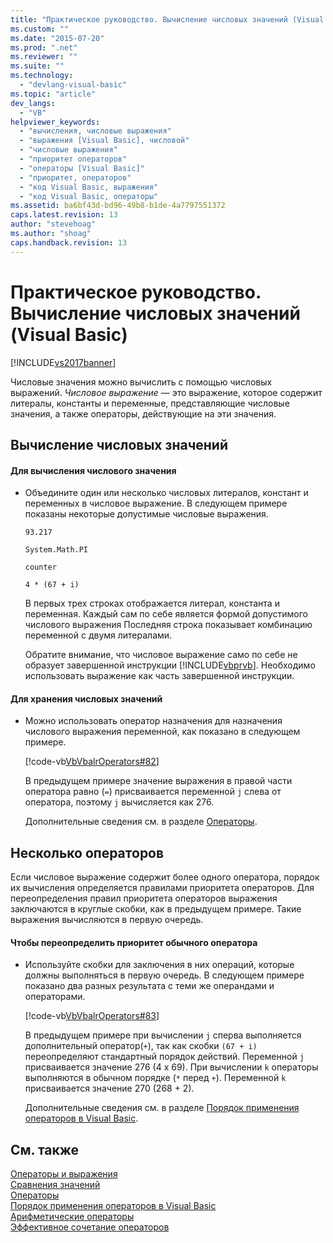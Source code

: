 ```yaml
---
title: "Практическое руководство. Вычисление числовых значений (Visual Basic) | Microsoft Docs"
ms.custom: ""
ms.date: "2015-07-20"
ms.prod: ".net"
ms.reviewer: ""
ms.suite: ""
ms.technology: 
  - "devlang-visual-basic"
ms.topic: "article"
dev_langs: 
  - "VB"
helpviewer_keywords: 
  - "вычисления, числовые выражения"
  - "выражения [Visual Basic], числовой"
  - "числовые выражения"
  - "приоритет операторов"
  - "операторы [Visual Basic]"
  - "приоритет, операторов"
  - "код Visual Basic, выражения"
  - "код Visual Basic, операторы"
ms.assetid: ba6bf43d-bd96-49b8-b1de-4a7797551372
caps.latest.revision: 13
author: "stevehoag"
ms.author: "shoag"
caps.handback.revision: 13
---
```

# Практическое руководство. Вычисление числовых значений (Visual Basic)
[!INCLUDE[vs2017banner](../../../../visual-basic/includes/vs2017banner.md)]

Числовые значения можно вычислить с помощью числовых выражений.  *Числовое выражение* — это выражение, которое содержит литералы, константы и переменные, представляющие числовые значения, а также операторы, действующие на эти значения.  
  
## Вычисление числовых значений  
  
#### Для вычисления числового значения  
  
-   Объедините один или несколько числовых литералов, констант и переменных в числовое выражение.  В следующем примере показаны некоторые допустимые числовые выражения.  
  
     `93.217`  
  
     `System.Math.PI`  
  
     `counter`  
  
     `4 * (67 + i)`  
  
     В первых трех строках отображается литерал, константа и переменная.  Каждый сам по себе является формой допустимого числового выражения  Последняя строка показывает комбинацию переменной с двумя литералами.  
  
     Обратите внимание, что числовое выражение само по себе не образует завершенной инструкции [!INCLUDE[vbprvb](../../../../csharp/programming-guide/concepts/linq/includes/vbprvb-md.md)].  Необходимо использовать выражение как часть завершенной инструкции.  
  
#### Для хранения числовых значений  
  
-   Можно использовать оператор назначения для назначения числового выражения переменной, как показано в следующем примере.  
  
     [!code-vb[VbVbalrOperators#82](../../../../visual-basic/language-reference/operators/codesnippet/visualbasic/how-to-calculate-numeric_1.vb)]  
  
     В предыдущем примере значение выражения в правой части оператора равно \(`=`\) присваивается переменной `j` слева от оператора, поэтому `j` вычисляется как 276.  
  
     Дополнительные сведения см. в разделе [Операторы](../../../../visual-basic/language-reference/statements/index.md).  
  
## Несколько операторов  
 Если числовое выражение содержит более одного оператора, порядок их вычисления определяется правилами приоритета операторов.  Для переопределения правил приоритета операторов выражения заключаются в круглые скобки, как в предыдущем примере. Такие выражения вычисляются в первую очередь.  
  
#### Чтобы переопределить приоритет обычного оператора  
  
-   Используйте скобки для заключения в них операций, которые должны выполняться в первую очередь.  В следующем примере показано два разных результата с теми же операндами и операторами.  
  
     [!code-vb[VbVbalrOperators#83](../../../../visual-basic/language-reference/operators/codesnippet/visualbasic/how-to-calculate-numeric_2.vb)]  
  
     В предыдущем примере при вычислении `j` сперва выполняется дополнительный оператор\(`+`\), так как скобки `(67 + i)` переопределяют стандартный порядок действий. Переменной `j` присваивается значение 276 \(4 х 69\).  При вычислении `k` операторы выполняются в обычном порядке \(`*` перед `+`\). Переменной `k` присваивается значение 270 \(268 \+ 2\).  
  
     Дополнительные сведения см. в разделе [Порядок применения операторов в Visual Basic](../../../../visual-basic/language-reference/operators/operator-precedence.md).  
  
## См. также  
 [Операторы и выражения](../../../../visual-basic/programming-guide/language-features/operators-and-expressions/index.md)   
 [Сравнения значений](../../../../visual-basic/programming-guide/language-features/operators-and-expressions/value-comparisons.md)   
 [Операторы](../../../../visual-basic/language-reference/statements/index.md)   
 [Порядок применения операторов в Visual Basic](../../../../visual-basic/language-reference/operators/operator-precedence.md)   
 [Арифметические операторы](../../../../visual-basic/language-reference/operators/arithmetic-operators.md)   
 [Эффективное сочетание операторов](../../../../visual-basic/programming-guide/language-features/operators-and-expressions/efficient-combination-of-operators.md)